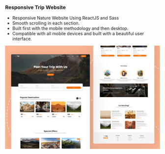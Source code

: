 ### Responsive Trip Website

- Responsive Nature Website Using ReactJS and Sass
- Smooth scrolling in each section.
- Built first with the mobile methodology and then desktop.
- Compatible with all mobile devices and built with a beautiful user interface.

![preview img](/preview.png)
